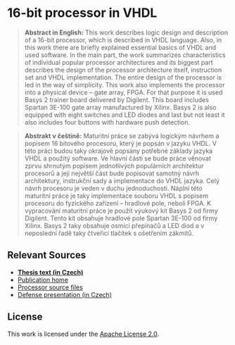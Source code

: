 # 16-bit processor in VHDL

> **Abstract in English:** This work describes logic design and description of a 16-bit processor, which is described in VHDL language. Also, in this work there are briefly explained essential basics of VHDL and used software. In the main part, the work summarizes characteristics of individual popular processor architectures and its biggest part describes the design of the processor architecture itself, instruction set and VHDL implementation. The entire design of the processor is led in the way of simplicity. This work also implements the processor into a physical device – gate array, FPGA. For that purpose it is used Basys 2 trainer board delivered by Digilent. This board includes Spartan 3E-100 gate array manufactured by Xilinx. Basys 2 is also equipped with eight switches and LED diodes and last but not least it also includes four buttons with hardware push detection.

> **Abstrakt v češtině:** Maturitní práce se zabývá logickým návrhem a popisem 16 bitového procesoru, který je popsán v jazyku VHDL. V této práci budou taky okrajově popsány potřebné základy jazyka VHDL a použitý software. Ve hlavní části se bude práce věnovat zprvu shrnutým popisem jednotlivých populárních architektur procesorů a její největší část bude popisovat samotný návrh architektury, instrukční sady a implementace do VHDL jazyka. Celý návrh procesoru je veden v duchu jednoduchosti. Náplní této maturitní práce je taky implementace souboru VHDL s popisem procesoru do fyzického zařízení – hradlové pole, neboli FPGA. K vypracování maturitní práce je použit výukový kit Basys 2 od firmy Digilent. Tento kit obsahuje hradlové pole Spartan 3E-100 od firmy Xilinx. Basys 2 taky obsahuje osmici přepínačů a LED diod a v neposlední řadě taky čtveřici tlačítek s ošetřením zákmitů.

## Relevant Sources

* [**Thesis text (in Czech)**](high-school-thesis.pdf)
* [Publication home](https://is.muni.cz/publication/1491040/en)
* [Processor source files](https://github.com/dominiksalvet/limen)
* [Defense presentation (in Czech)](https://www.slideshare.net/DominikSalvet/16bitov-procesor-ve-vhdl)

## License

This work is licensed under the [Apache License 2.0](license).
